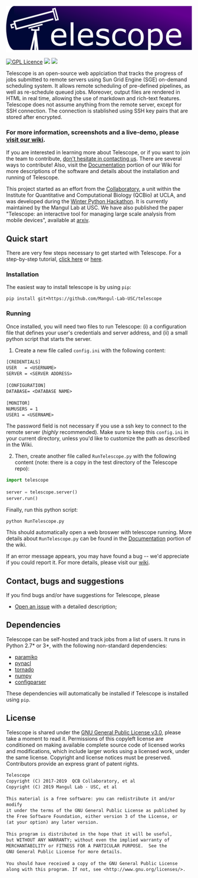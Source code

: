 <img align="center" src="resources/Complete_Logo_v1.png" width=600 />

[![GPL Licence](https://badges.frapsoft.com/os/gpl/gpl.svg?v=103)](https://opensource.org/licenses/GPL-3.0/)
<img src="https://img.shields.io/badge/Python-_2.7_and_3-brightgreen.svg">
[<img src="https://img.shields.io/badge/gitter_-_chat_online_-blue.svg">](https://gitter.im/unix-telescope/Lobby)

Telescope is an open-source web applciation that tracks the progress of jobs submitted to remote servers using Sun Grid Engine (SGE) on-demand scheduling system. It allows remote scheduling of pre-defined pipelines, as well as re-schedule queued jobs. Moreover, output files are rendered in HTML in real time, allowing  the use of markdown and rich-text features. Telescope does not assume anything from the remote server, except for SSH connection. The connection is stablished using SSH key pairs that are stored after encrypted.

### For more information, screenshots and a live-demo, please [visit our wiki](https://github.com/Mangul-Lab-USC/telescope/wiki).

If you are interested in learning more about Telescope, or if you want to join the team to contribute, [don't hesitate in contacting us](https://github.com/Mangul-Lab-USC/telescope#contact-bugs-and-suggestions). There are several ways to contribute! Also, visit the [Documentation](https://github.com/Mangul-Lab-USC/telescope/wiki/Documentation) portion of our Wiki for more descriptions of the software and details about the installation and running of Telescope.

This project started as an effort from the [Collaboratory](https://qcb.ucla.edu/collaboratory/), a unit within the Institute for Quantitative and Computational Biology (QCBio) at UCLA, and was developed during the [Winter Python Hackathon](https://github.com/QCB-Collaboratory/Python-Hackathon-Winter2018). It is currently maintained by the Mangul Lab at USC. 
We have also published the paper "Telescope: an interactive tool for managing large scale analysis from mobile devices", available at [arxiv](https://arxiv.org/abs/1909.12469).


## Quick start

There are very few steps necessary to get started with Telescope. For a step-by-step tutorial, [click here](https://github.com/Mangul-Lab-USC/telescope/blob/master/test/Readme.md) or [here](https://github.com/Mangul-Lab-USC/telescope/wiki/Documentation).

### Installation

The easiest way to install telescope is by using ```pip```:
```
pip install git+https://github.com/Mangul-Lab-USC/telescope
```

### Running

Once installed, you will need two files to run Telescope: (i) a configuration file that defines your user's credentials and server address, and (ii) a small python script that starts the server.

1) Create a new file called ```config.ini``` with the following content:
```
[CREDENTIALS]
USER   = <USERNAME>
SERVER = <SERVER ADDRESS>

[CONFIGURATION]
DATABASE= <DATABASE NAME>

[MONITOR]
NUMUSERS = 1
USER1 = <USERNAME>
```

The password field is not necessary if you use a ssh key to connect to the remote server (*highly* recommended). Make sure to keep this ```config.ini``` in your current directory, unless you'd like to customize the path as described in the Wiki.

2) Then, create another file called ```RunTelescope.py``` with the following content (note: there is a copy in the test directory of the Telescope repo):
```Python
import telescope

server = telescope.server()
server.run()
```

Finally, run this python script:
```
python RunTelescope.py
```
This should automatically open a web broswer with telescope running. More details about ```RunTelescope.py``` can be found in the [Documentation](https://github.com/Mangul-Lab-USC/telescope/wiki/Documentation) portion of the wiki.

If an error message appears, you may have found a bug -- we'd appreciate if you could report it. For more details, please visit our [wiki](https://github.com/Mangul-Lab-USC/telescope/wiki/Documentation).


## Contact, bugs and suggestions

If you find bugs and/or have suggestions for Telescope, please
* [Open an issue](https://github.com/Mangul-Lab-USC/telescope/issues) with a detailed description;

## Dependencies

Telescope can be self-hosted and track jobs from a list of users. It runs in Python 2.7\* or 3\*, with the following non-standard dependencies:

* [paramiko](http://www.paramiko.org)
* [pynacl](https://pynacl.readthedocs.io/en/stable/)
* [tornado](http://www.tornadoweb.org/en/stable/)
* [numpy](http://www.numpy.org)
* [configparser](https://docs.python.org/3/library/configparser.html)

These dependencies will automatically be installed if Telescope is installed using ```pip```.

## License

Telescope is shared under the [GNU General Public License v3.0](https://github.com/Mangul-Lab-USC/telescope/blob/master/LICENSE), please take a moment to read it. Permissions of this copyleft license are conditioned on making available complete source code of licensed works and modifications, which include larger works using a licensed work, under the same license. Copyright and license notices must be preserved. Contributors provide an express grant of patent rights.

```
Telescope
Copyright (C) 2017-2019  QCB Collaboratory, et al
Copyright (C) 2019 Mangul Lab - USC, et al

This material is a free software: you can redistribute it and/or modify
it under the terms of the GNU General Public License as published by
the Free Software Foundation, either version 3 of the License, or
(at your option) any later version.

This program is distributed in the hope that it will be useful,
but WITHOUT ANY WARRANTY; without even the implied warranty of
MERCHANTABILITY or FITNESS FOR A PARTICULAR PURPOSE.  See the
GNU General Public License for more details.

You should have received a copy of the GNU General Public License
along with this program. If not, see <http://www.gnu.org/licenses/>.
```
